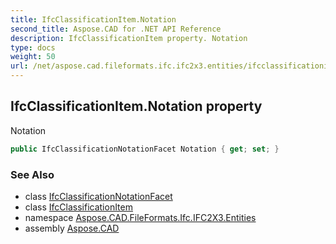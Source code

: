 ```yaml
---
title: IfcClassificationItem.Notation
second_title: Aspose.CAD for .NET API Reference
description: IfcClassificationItem property. Notation
type: docs
weight: 50
url: /net/aspose.cad.fileformats.ifc.ifc2x3.entities/ifcclassificationitem/notation/
---
```

## IfcClassificationItem.Notation property

Notation

```csharp
public IfcClassificationNotationFacet Notation { get; set; }
```

### See Also

* class [IfcClassificationNotationFacet](../../ifcclassificationnotationfacet/)
* class [IfcClassificationItem](../)
* namespace [Aspose.CAD.FileFormats.Ifc.IFC2X3.Entities](../../ifcclassificationitem/)
* assembly [Aspose.CAD](../../../)



